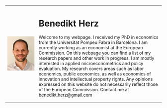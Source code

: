 
<table>
    <tr>    
        <td width="20%">
            <img src="website_picture.png"  />
        </td>  
        <td>
            <h1>Benedikt Herz</h1>
            
Welcome to my webpage. I received my PhD in economics from the Universitat Pompeu Fabra in Barcelona. I am currently working as an economist at the European Commission.
On this webpage you can find a list of my research papers and other work in progress. I am mostly interested in applied microeconometrics and policy evaluation. My research covers areas such as labor economics, public economics, as well as economics of innovation and intellectual property rights.
Any opinions expressed on this website do not necessarily reflect those of the European Commission.
Contact me at benedikt.herz@gmail.com
        </td>        
    </tr>        
</table>  

